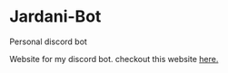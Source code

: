 # Jardani-Bot
Personal discord bot

Website for my discord bot.
checkout this website [here.](https://johnwick11111.github.io/Jardani-Bot/)
